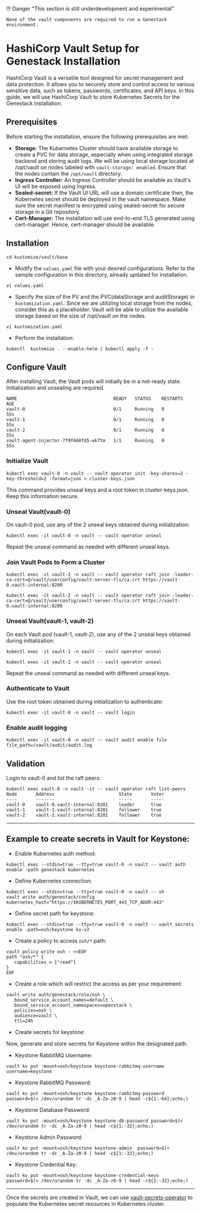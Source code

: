!!! Danger "This section is still underdevelopment and experimental"

    None of the vault components are required to run a Genestack environment.

# HashiCorp Vault Setup for Genestack Installation

HashiCorp Vault is a versatile tool designed for secret management and data protection. It allows you to securely store and control access to various sensitive data, such as tokens, passwords, certificates, and API keys. In this guide, we will use HashiCorp Vault to store Kubernetes Secrets for the Genestack installation.

## Prerequisites

Before starting the installation, ensure the following prerequisites are met:
- **Storage:** The Kubernetes Cluster should have available storage to create a PVC for data storage, especially when using integrated storage backend and storing audit logs. We will be using local storage located at /opt/vault on nodes labeled with `vault-storage: enabled`. Ensure that the nodes contain the `/opt/vault` directory.
- **Ingress Controller:** An Ingress Controller should be available as Vault's UI will be exposed using Ingress.
- **Sealed-secret:** If the Vault UI URL will use a domain certificate then, the Kubernetes secret should be deployed in the vault namespace. Make sure the secret manifest is encrypted using sealed-secret for secure storage in a Git repository.
- **Cert-Manager:** The installation will use end-to-end TLS generated using cert-manager. Hence, cert-manager should be available.

## Installation

``` shell
cd kustomize/vault/base
```

- Modify the `values.yaml` file with your desired configurations. Refer to the sample configuration in this directory, already updated for installation.

``` shell
vi values.yaml
```

- Specify the size of the PV and the PVC(dataStorage and auditStorage) in `kustomization.yaml`. Since we are utilizing local storage from the nodes, consider this as a placeholder. Vault will be able to utilize the available storage based on the size of /opt/vault on the nodes.

``` shell
vi kustomization.yaml
```
- Perform the installation:

``` shell
kubectl  kustomize . --enable-helm | kubectl apply -f -
```

## Configure Vault

After installing Vault, the Vault pods will initially be in a not-ready state. Initialization and unsealing are required.

``` shell
NAME                                    READY   STATUS    RESTARTS   AGE
vault-0                                 0/1     Running   0          55s
vault-1                                 0/1     Running   0          55s
vault-2                                 0/1     Running   0          55s
vault-agent-injector-7f9f668fd5-wk7tm   1/1     Running   0          55s
```

### Initialize Vault

``` shell
kubectl exec vault-0 -n vault -- vault operator init -key-shares=3 -key-threshold=2 -format=json > cluster-keys.json
```

This command provides unseal keys and a root token in cluster-keys.json. Keep this information secure.


### Unseal Vault(vault-0)

On vault-0 pod, use any of the 2 unseal keys obtained during initialization:
``` shell
kubectl exec -it vault-0 -n vault -- vault operator unseal
```
Repeat the unseal command as needed with different unseal keys.

### Join Vault Pods to Form a Cluster

``` shell
kubectl exec -it vault-1 -n vault -- vault operator raft join -leader-ca-cert=@/vault/userconfig/vault-server-tls/ca.crt https://vault-0.vault-internal:8200
```

``` shell
kubectl exec -it vault-2 -n vault -- vault operator raft join -leader-ca-cert=@/vault/userconfig/vault-server-tls/ca.crt https://vault-0.vault-internal:8200
```

### Unseal Vault(vault-1, vault-2)

On each Vault pod (vault-1, vault-2), use any of the 2 unseal keys obtained during initialization:
``` shell
kubectl exec -it vault-1 -n vault -- vault operator unseal
```
``` shell
kubectl exec -it vault-2 -n vault -- vault operator unseal
```

Repeat the unseal command as needed with different unseal keys.

### Authenticate to Vault

Use the root token obtained during initialization to authenticate:

``` shell
kubectl exec -it vault-0 -n vault -- vault login
```
### Enable audit logging
```
kubectl exec -it vault-0 -n vault -- vault audit enable file file_path=/vault/audit/audit.log
```

## Validation

Login to vault-0 and list the raft peers:

``` shell
kubectl exec vault-0 -n vault -it -- vault operator raft list-peers
Node       Address                        State       Voter
----       -------                        -----       -----
vault-0    vault-0.vault-internal:8201    leader      true
vault-1    vault-1.vault-internal:8201    follower    true
vault-2    vault-2.vault-internal:8201    follower    true
```

---

## Example to create secrets in Vault for Keystone:

- Enable Kubernetes auth method:

``` shell
kubectl exec --stdin=true --tty=true vault-0 -n vault -- vault auth enable -path genestack kubernetes
```

- Define Kubernetes connection:

``` shell
kubectl exec --stdin=true --tty=true vault-0 -n vault -- sh
vault write auth/genestack/config  kubernetes_host="https://$KUBERNETES_PORT_443_TCP_ADDR:443"
```

- Define secret path for keystone:

``` shell
kubectl exec --stdin=true --tty=true vault-0 -n vault -- vault secrets enable -path=osh/keystone kv-v2
```

- Create a policy to access `osh/*` path:

``` shell
vault policy write osh - <<EOF
path "osh/*" {
   capabilities = ["read"]
}
EOF
```

- Create a role which will restrict the access as per your requirement:

``` shell
vault write auth/genestack/role/osh \
   bound_service_account_names=default \
   bound_service_account_namespaces=openstack \
   policies=osh \
   audience=vault \
   ttl=24h
```

- Create secrets for keystone:

Now, generate and store secrets for Keystone within the designated path.

- Keystone RabbitMQ Username:

``` shell
vault kv put -mount=osh/keystone keystone-rabbitmq-username username=keystone
```

- Keystone RabbitMQ Password:

``` shell
vault kv put -mount=osh/keystone keystone-rabbitmq-password password=$(< /dev/urandom tr -dc _A-Za-z0-9 | head -c${1:-64};echo;)
```

- Keystone Database Password:

``` shell
vault kv put -mount=osh/keystone keystone-db-password password=$(< /dev/urandom tr -dc _A-Za-z0-9 | head -c${1:-32};echo;)
```

- Keystone Admin Password:

``` shell
vault kv put -mount=osh/keystone keystone-admin  password=$(< /dev/urandom tr -dc _A-Za-z0-9 | head -c${1:-32};echo;)
```

- Keystone Credential Key:

``` shell
vault kv put -mount=osh/keystone keystone-credential-keys  password=$(< /dev/urandom tr -dc _A-Za-z0-9 | head -c${1:-32};echo;)
```

---

Once the secrets are created in Vault, we can use [vault-secrets-operator](https://github.com/rackerlabs/genestack/blob/main/docs/vault-secrets-operator.md) to populate the Kubernetes secret resources in Kubernetes cluster.
